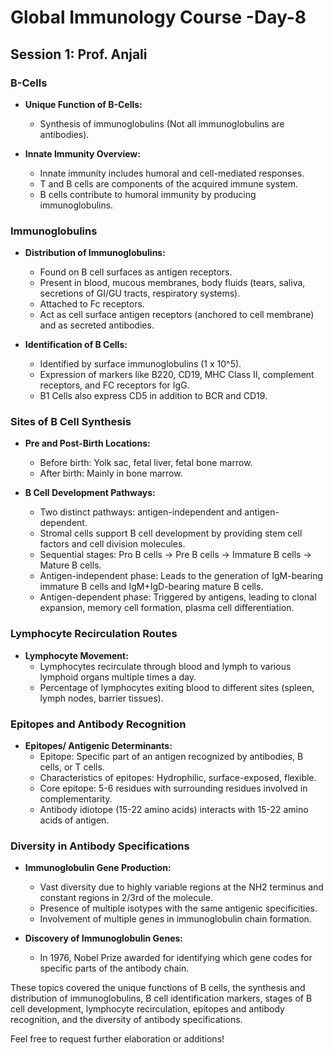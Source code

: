 # Global Immunology Course -Day-8

## Session 1: Prof. Anjali

### B-Cells

- **Unique Function of B-Cells:**
  - Synthesis of immunoglobulins (Not all immunoglobulins are antibodies).

- **Innate Immunity Overview:**
  - Innate immunity includes humoral and cell-mediated responses.
  - T and B cells are components of the acquired immune system.
  - B cells contribute to humoral immunity by producing immunoglobulins.

### Immunoglobulins

- **Distribution of Immunoglobulins:**
  - Found on B cell surfaces as antigen receptors.
  - Present in blood, mucous membranes, body fluids (tears, saliva, secretions of GI/GU tracts, respiratory systems).
  - Attached to Fc receptors.
  - Act as cell surface antigen receptors (anchored to cell membrane) and as secreted antibodies.

- **Identification of B Cells:**
  - Identified by surface immunoglobulins (1 x 10^5).
  - Expression of markers like B220, CD19, MHC Class II, complement receptors, and FC receptors for IgG.
  - B1 Cells also express CD5 in addition to BCR and CD19.

### Sites of B Cell Synthesis

- **Pre and Post-Birth Locations:**
  - Before birth: Yolk sac, fetal liver, fetal bone marrow.
  - After birth: Mainly in bone marrow.

- **B Cell Development Pathways:**
  - Two distinct pathways: antigen-independent and antigen-dependent.
  - Stromal cells support B cell development by providing stem cell factors and cell division molecules.
  - Sequential stages: Pro B cells → Pre B cells → Immature B cells → Mature B cells.
  - Antigen-independent phase: Leads to the generation of IgM-bearing immature B cells and IgM+IgD-bearing mature B cells.
  - Antigen-dependent phase: Triggered by antigens, leading to clonal expansion, memory cell formation, plasma cell differentiation.

### Lymphocyte Recirculation Routes

- **Lymphocyte Movement:**
  - Lymphocytes recirculate through blood and lymph to various lymphoid organs multiple times a day.
  - Percentage of lymphocytes exiting blood to different sites (spleen, lymph nodes, barrier tissues).

### Epitopes and Antibody Recognition

- **Epitopes/ Antigenic Determinants:**
  - Epitope: Specific part of an antigen recognized by antibodies, B cells, or T cells.
  - Characteristics of epitopes: Hydrophilic, surface-exposed, flexible.
  - Core epitope: 5-6 residues with surrounding residues involved in complementarity.
  - Antibody idiotope (15-22 amino acids) interacts with 15-22 amino acids of antigen.

### Diversity in Antibody Specifications

- **Immunoglobulin Gene Production:**
  - Vast diversity due to highly variable regions at the NH2 terminus and constant regions in 2/3rd of the molecule.
  - Presence of multiple isotypes with the same antigenic specificities.
  - Involvement of multiple genes in immunoglobulin chain formation.

- **Discovery of Immunoglobulin Genes:**
  - In 1976, Nobel Prize awarded for identifying which gene codes for specific parts of the antibody chain.

These topics covered the unique functions of B cells, the synthesis and distribution of immunoglobulins, B cell identification markers, stages of B cell development, lymphocyte recirculation, epitopes and antibody recognition, and the diversity of antibody specifications.

Feel free to request further elaboration or additions!
